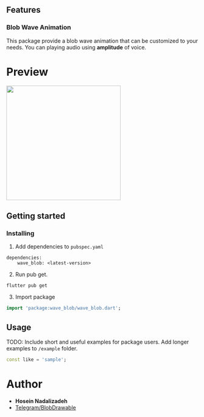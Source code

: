 ## Features

### Blob Wave Animation
This package provide a blob wave animation that can be customized to your needs. You can playing audio using **amplitude** of voice.

# Preview
<img src="example-1.gif" width=300 />

## Getting started

### Installing
1. Add dependencies to `pubspec.yaml`

```dependencies
dependencies:
    wave_blob: <latest-version>
```
2. Run pub get.
```
flutter pub get
```
3. Import package
```dart
import 'package:wave_blob/wave_blob.dart';
```

## Usage

TODO: Include short and useful examples for package users. Add longer examples
to `/example` folder.

```dart
const like = 'sample';
```

# Author
- **Hosein Nadalizadeh**
- [Telegram/BlobDrawable](https://github.com/DrKLO/Telegram/blob/master/TMessagesProj/src/main/java/org/telegram/ui/Components/BlobDrawable.java)

